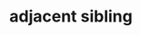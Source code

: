 ---
date:  ""
draft: false
title: "adjacent sibling"
short: "adjacent sibling"
thumb:
    image: "cover.jpg"
    anima: ""
    video: ""
layout: ""
weight: 12
lister: 1
format:
    media: "article"
    model: ""
    datum:
        data: ""
require:
    - prop: ""
      name: ""
      icon: ""
      desc: ""
metadata:
    index: false
    thumb: "cover.jpg"
    group: []
    author: ["Al Muhdil Karim"]
description: "Kombinator adjacent sibling CSS memilih elemen tepat setelah elemen lain untuk styling spesifik."
---